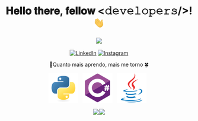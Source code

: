
<div>
<h1 align="center"> 𝐇𝐞𝐥𝐥𝐨 𝐭𝐡𝐞𝐫𝐞, 𝐟𝐞𝐥𝐥𝐨𝐰 <𝚍𝚎𝚟𝚎𝚕𝚘𝚙𝚎𝚛𝚜/>! <img src="https://github.com/ABSphreak/ABSphreak/blob/master/gifs/Hi.gif?raw=true" width="30px"></h2>

	
</div>

<p align="center">
  <img height="520px" src="https://i.pinimg.com/originals/d6/96/17/d696177e218c58adfc827af063517b10.gif?raw=true" />


<p align="center">
	<a href="https://www.linkedin.com/in/marcelorrodrigues/"> <img src="https://github.com/user-attachments/assets/1fd731d8-3e39-4f4d-bbde-4bf8f83d280e" alt="LinkedIn" width="40px" height="40px"/></a>
	<a href="https://www.instagram.com/marcelorruys/"> <img src="https://github.com/user-attachments/assets/c4904066-2712-47f5-8afd-dd08072f84b9" alt="Instagram" width="40px" height="40px"/></a>
</p>
	
<p align="center">📗Quanto mais aprendo, mais me torno 🍀</p>
</p>

<p align="center">
<img src="https://raw.githubusercontent.com/devicons/devicon/master/icons/python/python-original.svg" width="80px" height="80px" />&nbsp;&nbsp;
<img src="https://raw.githubusercontent.com/devicons/devicon/master/icons/csharp/csharp-original.svg" width="80px" height="80px" />&nbsp;&nbsp;
<img src="https://raw.githubusercontent.com/devicons/devicon/master/icons/java/java-original.svg" width="80px" height="80px" />&nbsp;&nbsp;
</p>

<p align="center"> <a href="https://github.com/marcelorruys/"><img height="137px" src="https://github-readme-stats.vercel.app/api?username=marcelorruys&hide_title=true&hide_border=true&show_icons=true&include_all_commits=true&count_private=true&line_height=21&text_color=000&icon_color=000&bg_color=0,0,0,0,0&theme=apprentice" /><!-- wi*quL3fcV --><img height="137px" src="https://github-readme-stats.vercel.app/api/top-langs/?username=marcelorruys&hide=html&hide_title=true&hide_border=true&layout=compact&langs_count=7&exclude_repo=comp426,Redventures-Movie-Quotes&text_color=000&icon_color=fff&bg_color=0,0,0,0&theme=apprentice" /></a>
  

